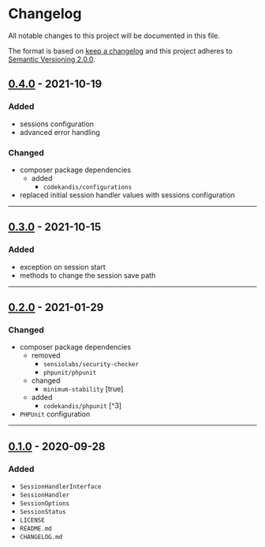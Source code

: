 # Changelog

All notable changes to this project will be documented in this file.

The format is based on [keep a changelog][xtlink-keep-a-changelog]
and this project adheres to [Semantic Versioning 2.0.0][xtlink-semantic-versioning].

## [0.4.0] - 2021-10-19

### Added

* sessions configuration
* advanced error handling

### Changed

* composer package dependencies
    * added
        * `codekandis/configurations`
* replaced initial session handler values with sessions configuration

[0.4.0]: https://github.com/codekandis/session/compare/0.3.0..0.4.0

---
## [0.3.0] - 2021-10-15

### Added

* exception on session start
* methods to change the session save path

[0.3.0]: https://github.com/codekandis/session/compare/0.2.0..0.3.0

---
## [0.2.0] - 2021-01-29

### Changed

* composer package dependencies
    * removed
        * `sensiolabs/security-checker`
        * `phpunit/phpunit`
    * changed
        * `minimum-stability` [true]
    * added
        * `codekandis/phpunit` [^3]
* `PHPUnit` configuration

[0.2.0]: https://github.com/codekandis/session/compare/0.1.0..0.2.0

---
## [0.1.0] - 2020-09-28

### Added

* `SessionHandlerInterface`
* `SessionHandler`
* `SessionOptions`
* `SessionStatus`
* `LICENSE`
* `README.md`
* `CHANGELOG.md`

[0.1.0]: https://github.com/codekandis/session/tree/0.1.0



[xtlink-keep-a-changelog]: http://keepachangelog.com/en/1.0.0/
[xtlink-semantic-versioning]: http://semver.org/spec/v2.0.0.html
